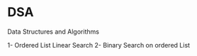 # DSA
Data Structures and Algorithms

1- Ordered List Linear Search
2- Binary Search on ordered List

